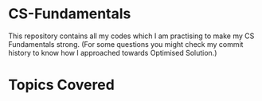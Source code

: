 # CS-Fundamentals
This repository contains all my codes which I am practising to make my CS Fundamentals strong.
(For some questions you might check my commit history to know how I approached towards Optimised Solution.)

# Topics Covered

